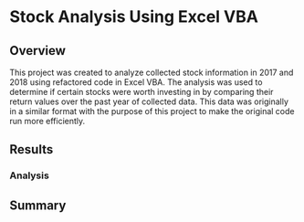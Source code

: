 # Stock Analysis Using Excel VBA

## Overview

This project was created to analyze collected stock information in 2017 and 2018 using refactored code in Excel VBA. The analysis was used to determine if certain stocks were worth investing in by comparing their return values over the past year of collected data. This data was originally in a similar format with the purpose of this project to make the original code run more efficiently.

## Results
### Analysis


## Summary
